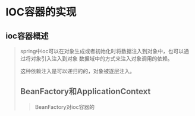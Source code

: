 # IOC容器的实现

## ioc容器概述

> spring中ioc可以在对象生成或者初始化时将数据注入到对象中，也可以通过将对象引入注入到对象 数据域中的方式来注入对象调用的依赖。
>
> 这种依赖注入是可以递归的的，对象被逐层注入。
>
> ## BeanFactory和ApplicationContext
>
> >BeanFactory对ioc容器的